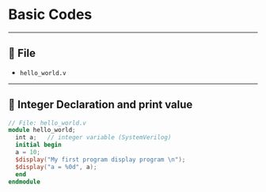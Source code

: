 # Basic Codes  

---

## 📂 File  
- `hello_world.v`  

---

## 📜 Integer Declaration and print value   
```verilog
// File: hello_world.v
module hello_world;
  int a;   // integer variable (SystemVerilog)
  initial begin
  a = 10;  
  $display("My first program display program \n");
  $display("a = %0d", a);
  end
endmodule
 
